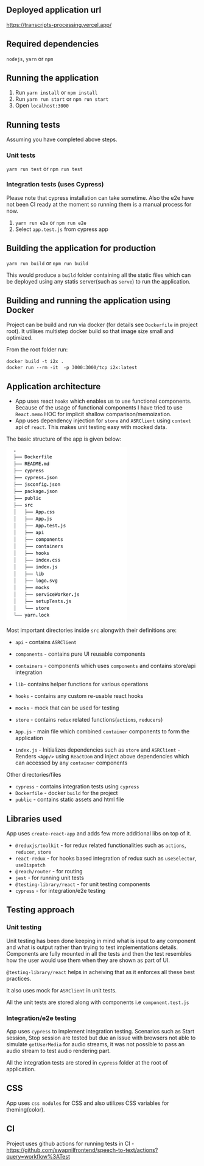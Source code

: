 ## Deployed application url

https://transcripts-processing.vercel.app/

## Required dependencies

`nodejs`, `yarn` or `npm`

## Running the application

1. Run `yarn install` or `npm install`
2. Run `yarn run start` or `npm run start`
3. Open `localhost:3000`

## Running tests

Assuming you have completed above steps.

### Unit tests

`yarn run test` or `npm run test`

### Integration tests (uses Cypress)

Please note that cypress installation can take sometime. Also the e2e have not been CI ready at the moment so running them is a manual process for now.

1. `yarn run e2e` or `npm run e2e`
2. Select `app.test.js` from cypress app

## Building the application for production

`yarn run build` or `npm run build`

This would produce a `build` folder containing all the static files which can be deployed using any statis server(such as `serve`) to run the application.

## Building and running the application using Docker

Project can be build and run via docker (for details see `Dockerfile` in project root).
It utilises multistep docker build so that image size small and optimized.

From the root folder run:

```
docker build -t i2x .
docker run --rm -it  -p 3000:3000/tcp i2x:latest
```

## Application architecture

- App uses react `hooks` which enables us to use functional components. Because of the usage of functional components I have tried to use `React.memo` HOC for implicit shallow comparison/memoization.
- App uses dependency injection for `store` and `ASRClient` using `context` api of `react`. This makes unit testing easy with mocked data.

The basic structure of the app is given below:

![](file-tree.png)

Most important directories inside `src` alongwith their definitions are:

- `api` - contains `ASRClient`
- `components` - contains pure UI reusable components
- `containers` - components which uses `components` and contains store/api integration
- `lib`- contains helper functions for various operations
- `hooks` - contains any custom re-usable react hooks
- `mocks` - mock that can be used for testing
- `store` - contains `redux` related functions(`actions`, `reducers`)

- `App.js` - main file which combined `container` components to form the application
- `index.js` - Initializes dependencies such as `store` and `ASRClient` - Renders `<App/>` using `ReactDom` and inject above dependencies which can accessed by any `container` components

Other directories/files

- `cypress` - contains integration tests using `cypress`
- `Dockerfile` - docker `build` for the project
- `public` - contains static assets and html file

## Libraries used

App uses `create-react-app` and adds few more additional libs on top of it.

- `@reduxjs/toolkit` - for redux related functionalities such as `actions`, `reducer`, `store`
- `react-redux` - for hooks based integration of redux such as `useSelector`, `useDispatch`
- `@reach/router` - for routing
- `jest` - for running unit tests
- `@testing-library/react` - for unit testing components
- `cypress` - for integration/e2e testing

## Testing approach

### Unit testing

Unit testing has been done keeping in mind what is input to any component and what is output rather than trying to test implementations details.
Components are fully mounted in all the tests and then the test resembles how the user would use them when they are shown as part of UI.

`@testing-library/react` helps in acheiving that as it enforces all these best practices.

It also uses mock for `ASRClient` in unit tests.

All the unit tests are stored along with components i.e `component.test.js`

### Integration/e2e testing

App uses `cypress` to implement integration testing.
Scenarios such as Start session, Stop session are tested but due an issue with browsers not able to simulate `getUserMedia` for audio streams, it was not possible to pass an audio stream to test audio rendering part.

All the integration tests are stored in `cypress` folder at the root of application.

## CSS

App uses `css modules` for CSS and also utilizes CSS variables for theming(color).

## CI

Project uses github actions for running tests in CI - https://github.com/swapnilfrontend/speech-to-text/actions?query=workflow%3ATest
